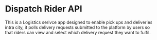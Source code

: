 # Dispatch Rider API
This is a Logistics serivce app designed to enable pick ups and deliveries intra city, it polls delivery requests submitted to the platform by users so that riders can view and select which delivery request they want to fulfil.
